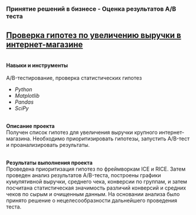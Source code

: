 ### Принятие решений в бизнесе - Оценка результатов A/B теста
## [Проверка гипотез по увеличению выручки в интернет-магазине](https://github.com/OrlovaD/Portfolio/blob/main/AB%20Testing%20project/12_AB_testing_project.ipynb) 
<br />**Навыки и инструменты**<br />
<br />A/B-тестирование, проверка статистических гипотез
* _Python_
* _Matplotlib_
* _Pandas_
* _SciPy_<br />

<br />**Описание проекта**<br />
Получен список гипотез для увеличения выручки крупного интернет-магазина. Необходимо приоритизировать гипотезы, запустить A/B-тест и проанализировать результаты.<br />

<br />**Результаты выполнения проекта**<br />
Проведена приоритизация гипотез по фреймворкам ICE и RICE. Затем проведен анализ результатов A/B-теста, построены графики кумулятивной выручки, среднего чека, конверсии по группам, и затем посчитана статистическая значимость различий конверсий и средних чеков по сырым и очищенным данным. На основании анализа было принято решение о нецелесообразности дальнейшего проведения теста. 
